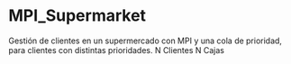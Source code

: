 # MPI_Supermarket
Gestión de clientes en un supermercado con MPI y una cola de prioridad, para clientes con distintas prioridades. N Clientes N Cajas
